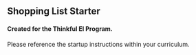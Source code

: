 ## Shopping List Starter

#### Created for the Thinkful EI Program.

Please reference the startup instructions within your curriculum.